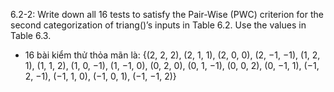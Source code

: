 6.2-2: Write down all 16 tests to satisfy the Pair-Wise (PWC) criterion for the second categorization of triang()’s inputs in Table 6.2. Use the values in Table 6.3.
- 16 bài kiểm thử thỏa mãn là: {(2, 2, 2), (2, 1, 1), (2, 0, 0), (2, −1, −1), (1, 2, 1), (1, 1, 2), (1, 0, −1), (1, −1, 0), (0, 2, 0), (0, 1, −1), (0, 0, 2), (0, −1, 1), (−1, 2, −1), (−1, 1, 0), (−1, 0, 1), (−1, −1, 2)}
